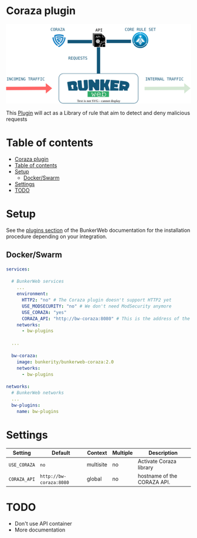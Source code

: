 # Coraza plugin

<p align="center">
	<img alt="BunkerWeb Coraza diagram" src="https://github.com/bunkerity/bunkerweb-plugins/raw/main/coraza/docs/diagram.svg" />
</p>

This [Plugin](https://www.bunkerweb.io/latest/plugins) will act as a Library of rule that aim to detect and deny malicious requests

# Table of contents

- [Coraza plugin](#coraza-plugin)
- [Table of contents](#table-of-contents)
- [Setup](#setup)
  - [Docker/Swarm](#dockerswarm)
- [Settings](#settings)
- [TODO](#todo)

# Setup

See the [plugins section](https://docs.bunkerweb.io/latest/plugins) of the BunkerWeb documentation for the installation procedure depending on your integration.

## Docker/Swarm

```yaml
services:

  # BunkerWeb services
    ...
    environment:
      HTTP2: "no" # The Coraza plugin doesn't support HTTP2 yet
      USE_MODSECURITY: "no" # We don't need ModSecurity anymore
      USE_CORAZA: "yes"
      CORAZA_API: "http://bw-coraza:8080" # This is the address of the coraza container in the same network
    networks:
      - bw-plugins

  ...

  bw-coraza:
    image: bunkerity/bunkerweb-coraza:2.0
    networks:
      - bw-plugins

networks:
  # BunkerWeb networks
  ...
  bw-plugins:
    name: bw-plugins
```

# Settings

| Setting      | Default                 | Context   | Multiple | Description                 |
| ------------ | ----------------------- | --------- | -------- | --------------------------- |
| `USE_CORAZA` | `no`                    | multisite | no       | Activate Coraza library     |
| `CORAZA_API` | `http://bw-coraza:8080` | global    | no       | hostname of the CORAZA API. |

# TODO

- Don't use API container
- More documentation
